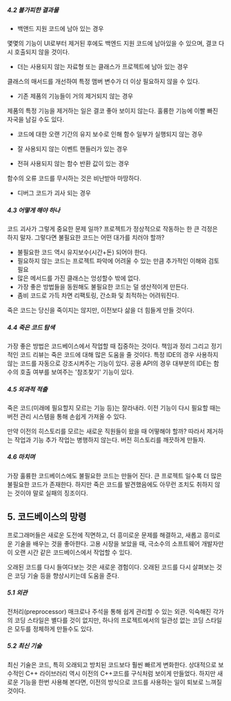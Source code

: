 ##### 4.2 불가피한 결과물
* 백앤드 지원 코드에 남아 있는 경우

몇몇의 기능이 UI로부터 제거된 후에도 백엔드 지원 코드에 남아있을 수 있으며, 결코 다시 호출되지 않을 것이다. 

* 더는 사용되지 않는 자료형 또는 클래스가 프로젝트에 남아 있는 경우

클래스의 매서드를 개선하여 특정 맴버 변수가 더 이상 필요하지 않을 수 있다.

* 기존 제품의 기능들이 거의 제거되지 않는 경우

제품의 특정 기능을 제거하는 일은 결코 좋아 보이지 않는다. 훌륭한 기능에 이빨 빠진 자국을 남길 수도 있다.

* 코드에 대한 오랜 기간의 유지 보수로 인해 함수 일부가 실행되지 않는 경우

* 잘 사용되지 않는 이벤트 핸들러가 있는 경우

* 전혀 사용되지 않는 함수 반환 값이 있는 경우

함수의 오류 코드를 무시하는 것은 비난받아 마땅하다. 

* 디버그 코드가 괴사 되는 경우

##### 4.3 어떻게 해야 하나
코드 괴사가 그렇게 중요한 문제 일까? 프로젝트가 정상적으로 작동하는 한 큰 걱정은 하지 말자.
그렇다면 불필요한 코드는 어떤 대가를 치러야 할까?

* 불필요한 코드 역시 유지보수(시간+돈) 되어야 한다.
* 필요하지 않는 코드는 프로젝트 파악에 어려울 수 있는 만큼 추가적인 이해와 검토 필요
* 많은 메서드를 가진 클래스는 엉성할수 밖에 없다.
* 가장 좋은 방법들을 동원해도 불필요한 코드는 덜 생산적이게 만든다.
* 좀비 코드로 가득 차면 리팩토링, 간소화 및 최적하는 어려워진다.

죽은 코드는 당신을 죽이지는 않지만, 이전보다 삶을 더 힘들게 만들 것이다.

##### 4.4 죽은 코드 탐색
가장 좋은 방법은 코드베이스에서 작업할 때 집중하는 것이다. 
책임과 정리 그리고 정기적인 코드 리뷰는 죽은 코드에 대해 많은 도움을 줄 것이다.
특정 IDE의 경우 사용하지 않는 코드를 자동으로 강조시켜주는 기능이 있다.
공용 API의 경우 대부분의 IDE는 함수의 호출 여부를 보여주는 '참조찾기' 기능이 있다.

##### 4.5 외과적 적출
죽은 코드(미래에 필요할지 모르는 기능 등)는  잘라내라. 
이전 기능이 다시 필요할 때는 버전 관리 시스템을 통해 손쉽게 가져올 수 있다.

만약 이전의 히스토리를 모르는 새로운 직원들이 왔을 때 어떻해야 할까?
따라서 제거하는 작업과 기능 추가 작업는 병행하지 않는다. 버전 히스토리를 깨끗하게 만들자.

##### 4.6 마치며
가장 훌륭한 코드베이스에도 불필요한 코드는 만들어 진다. 
큰 프로젝트 일수록 더 많은 불필요한 코드가 존재한다. 
하지만 죽은 코드를 발견했음에도 아무런 조치도 취하지 않는 것이야 말로 실패의 징조이다.

## 5. 코드베이스의 망령

프로그래머들은 새로운 도전에 직면하고, 더 흥미로운 문제를 해결하고, 새롭고 흥미로운 기술을 배우는 것을 좋아한다.
고용 시장을 보았을 때, 극소수의 소프트웨어 개발자만이 오랜 시간 같은 코드베이스에서 작업할 수 있다.

오래된 코드를 다시 들여다보는 것은 새로운 경험이다. 
오래된 코드를 다시 살펴보는 것은 코딩 기술 등을 향상시키는데 도움을 준다.

##### 5.1 외관
전처리(preprocessor) 매크로나 주석을 통해 쉽게 관리할 수 있는 외관.
익숙해진 각가의 코딩 스타일은 별다를 것이 없지만, 하나의 프로젝트에서의 일관성 없는 코딩 스타일은 모두를 정체하게 만들수도 있다.

##### 5.2 최신 기술
최신 기술은 코드, 특히 오래되고 방치된 코드보다 훨씬 빠르게 변화한다.
상대적으로 보수적인 C++ 라이브러리 역시 이전의 C++코드를 구식처럼 보이게 만들었다.
하지만 새로운 기능을 한번 사용해 본다면, 이전의 방식으로 코드를 사용하는 일이 퇴보로 느껴질 것이다.